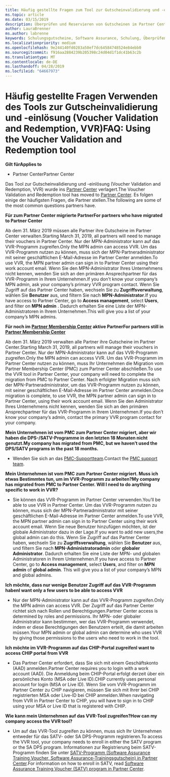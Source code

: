 ```yaml
---
title: Häufig gestellte Fragen zum Tool zur Gutscheinvalidierung und -einlösung (Voucher Validation and Redemption, VVR) | Partner Center
ms.topic: article
ms.date: 03/15/2019
description: Überprüfen und Reservieren von Gutscheinen im Partner Center
author: LauraBrenner
ms.author: labrenne
keywords: Schulungsgutscheine, Software Assurance, Schulung, Überprüfen von Gutscheinen, Reservieren von Gutscheinen
ms.localizationpriority: medium
ms.openlocfilehash: 9e244140fd0283a50ef7dc64584748524e84ebb0
ms.sourcegitcommit: f916aa2884239b205398c24d04d1f1dc41b63c2b
ms.translationtype: MT
ms.contentlocale: de-DE
ms.lasthandoff: 04/28/2019
ms.locfileid: "64667973"
---
```

# <a name="faq-using-the-voucher-validation-and-redemption-tool"></a><span data-ttu-id="2f0d2-104">Häufig gestellte Fragen Verwenden des Tools zur Gutscheinvalidierung und -einlösung (Voucher Validation and Redemption, VVR)</span><span class="sxs-lookup"><span data-stu-id="2f0d2-104">FAQ: Using the Voucher Validation and Redemption tool</span></span> 

<span data-ttu-id="2f0d2-105">**Gilt für**</span><span class="sxs-lookup"><span data-stu-id="2f0d2-105">**Applies to**</span></span>

- <span data-ttu-id="2f0d2-106">Partner Center</span><span class="sxs-lookup"><span data-stu-id="2f0d2-106">Partner Center</span></span>

<span data-ttu-id="2f0d2-107">Das Tool zur Gutscheinvalidierung und -einlösung (Voucher Validation and Redemption, VVR) wurde ins [Partner Center](https://partner.microsoft.com/en-us/pcv/dashboard/overview) verlagert.</span><span class="sxs-lookup"><span data-stu-id="2f0d2-107">The Voucher Validation and Redemption tool has moved to [Partner Center](https://partner.microsoft.com/en-us/pcv/dashboard/overview).</span></span> <span data-ttu-id="2f0d2-108">Es folgen einige der häufigsten Fragen, die Partner stellen.</span><span class="sxs-lookup"><span data-stu-id="2f0d2-108">The following are some of the most common questions partners have.</span></span> 

<span data-ttu-id="2f0d2-109">**Für zum Partner Center migrierte Partner**</span><span class="sxs-lookup"><span data-stu-id="2f0d2-109">**For partners who have migrated to Partner Center**</span></span>

 <span data-ttu-id="2f0d2-110">Ab dem 31. März 2019 müssen alle Partner ihre Gutscheine im Partner Center verwalten.</span><span class="sxs-lookup"><span data-stu-id="2f0d2-110">Starting March 31, 2019, all partners will need to manage their vouchers in Partner Center.</span></span> <span data-ttu-id="2f0d2-111">Nur der MPN-Administrator kann auf das VVR-Programm zugreifen.</span><span class="sxs-lookup"><span data-stu-id="2f0d2-111">Only the MPN admin can access VVR.</span></span> <span data-ttu-id="2f0d2-112">Um das VVR-Programm nutzen zu können, muss sich der MPN-Partneradministrator mit seiner geschäftlichen E-Mail-Adresse im Partner Center anmelden.</span><span class="sxs-lookup"><span data-stu-id="2f0d2-112">To use VVR, the MPN partner admin can sign in to Partner Center using their work account email.</span></span> <span data-ttu-id="2f0d2-113">Wenn Sie den MPN-Administrator Ihres Unternehmens nicht kennen, wenden Sie sich an den primären Ansprechpartner für das VVR-Programm in Ihrem Unternehmen.</span><span class="sxs-lookup"><span data-stu-id="2f0d2-113">If you don’t know your company’s MPN admin, ask your company’s primary VVR program contact.</span></span>  <span data-ttu-id="2f0d2-114">Wenn Sie Zugriff auf das Partner Center haben, wechseln Sie zu **Zugriffsverwaltung**, wählen Sie **Benutzer** aus, und filtern Sie nach **MPN-Administrator**.</span><span class="sxs-lookup"><span data-stu-id="2f0d2-114">If you have access to Partner Center, go to **Access management**, select **Users**, and filter on **MPN admin** .</span></span> <span data-ttu-id="2f0d2-115">Dadurch erhalten Sie eine Liste der MPN-Administratoren in Ihrem Unternehmen.</span><span class="sxs-lookup"><span data-stu-id="2f0d2-115">This will give you a list of your company’s MPN admins.</span></span>  

<span data-ttu-id="2f0d2-116">**Für noch im [Partner Membership Center](https://partner.microsoft.com/) aktive Partner**</span><span class="sxs-lookup"><span data-stu-id="2f0d2-116">**For partners still in [Partner Membership Center](https://partner.microsoft.com/)**</span></span>

<span data-ttu-id="2f0d2-117">Ab dem 31. März 2019 verwalten alle Partner ihre Gutscheine im Partner Center.</span><span class="sxs-lookup"><span data-stu-id="2f0d2-117">Starting March 31, 2019, all partners will manage their vouchers in Partner Center.</span></span> <span data-ttu-id="2f0d2-118">Nur der MPN-Administrator kann auf das VVR-Programm zugreifen.</span><span class="sxs-lookup"><span data-stu-id="2f0d2-118">Only the MPN admin can access VVR.</span></span> <span data-ttu-id="2f0d2-119">Um das VVR-Programm im Partner Center nutzen zu können, muss Ihr Unternehmen die Migration vom Partner Membership Center (PMC) zum Partner Center abschließen.</span><span class="sxs-lookup"><span data-stu-id="2f0d2-119">To use the VVR tool in Partner Center, your company will need to complete the migration from PMC to Partner Center.</span></span> <span data-ttu-id="2f0d2-120">Nach erfolgter Migration muss sich der MPN-Partneradministrator, um das VVR-Programm nutzen zu können, mit seiner geschäftlichen E-Mail-Adresse im Partner Center anmelden.</span><span class="sxs-lookup"><span data-stu-id="2f0d2-120">Once migration is complete, to use VVR, the MPN partner admin can sign in to Partner Center, using their work account email.</span></span> <span data-ttu-id="2f0d2-121">Wenn Sie den Administrator Ihres Unternehmens nicht kennen, wenden Sie sich an den primären Ansprechpartner für das VVR-Programm in Ihrem Unternehmen.</span><span class="sxs-lookup"><span data-stu-id="2f0d2-121">If you don’t know your company’s admin, contact the primary VVR program contact for your company.</span></span>  


<span data-ttu-id="2f0d2-122">**Mein Unternehmen ist vom PMC zum Partner Center migriert, aber wir haben die DPS-/SATV-Programme in den letzten 18 Monaten nicht genutzt.**</span><span class="sxs-lookup"><span data-stu-id="2f0d2-122">**My company has migrated from PMC, but we haven’t used the DPS/SATV programs in the past 18 months.**</span></span>

- <span data-ttu-id="2f0d2-123">Wenden Sie sich an das [PMC-Supportteam](mailto:proghelp@microsoft.com).</span><span class="sxs-lookup"><span data-stu-id="2f0d2-123">Contact the [PMC support team](mailto:proghelp@microsoft.com).</span></span> 


<span data-ttu-id="2f0d2-124">**Mein Unternehmen ist vom PMC zum Partner Center migriert. Muss ich etwas Bestimmtes tun, um im VVR-Programm zu arbeiten?**</span><span class="sxs-lookup"><span data-stu-id="2f0d2-124">**My company has migrated from PMC to Partner Center. Will I need to do anything specific to work in VVR?**</span></span> 

- <span data-ttu-id="2f0d2-125">Sie können das VVR-Programm im Partner Center verwenden.</span><span class="sxs-lookup"><span data-stu-id="2f0d2-125">You’ll be able to use VVR in Partner Center.</span></span>  <span data-ttu-id="2f0d2-126">Um das VVR-Programm nutzen zu können, muss sich der MPN-Partneradministrator mit seiner geschäftlichen E-Mail-Adresse im Partner Center anmelden.</span><span class="sxs-lookup"><span data-stu-id="2f0d2-126">To use VVR, the MPN partner admin can sign in to Partner Center using their work account email.</span></span> <span data-ttu-id="2f0d2-127">Wenn Sie neue Benutzer hinzufügen möchten, ist der globale Administrator dazu in der Lage.</span><span class="sxs-lookup"><span data-stu-id="2f0d2-127">If you want to add new users,the global admin can do this.</span></span> <span data-ttu-id="2f0d2-128">Wenn Sie Zugriff auf das Partner Center haben, wechseln Sie zu **Zugriffsverwaltung**, wählen Sie **Benutzer** aus, und filtern Sie nach **MPN-Administratoradmin** oder **globaler Administrator**. Dadurch erhalten Sie eine Liste der MPN- und globalen Administratoren in Ihrem Unternehmen.</span><span class="sxs-lookup"><span data-stu-id="2f0d2-128">If you have access to Partner Center, go to **Access management**, select **Users**, and filter on **MPN admin** of **global admin**. This will give you a list of your company’s MPN and global admins.</span></span>  

<span data-ttu-id="2f0d2-129">**Ich möchte, dass nur wenige Benutzer Zugriff auf das VVR-Programm haben**</span><span class="sxs-lookup"><span data-stu-id="2f0d2-129">**I want only a few users to be able to access VVR**</span></span>

- <span data-ttu-id="2f0d2-130">Nur der MPN-Administrator kann auf das VVR-Programm zugreifen.</span><span class="sxs-lookup"><span data-stu-id="2f0d2-130">Only the MPN admin can access VVR.</span></span> <span data-ttu-id="2f0d2-131">Der Zugriff auf das Partner Center richtet sich nach Rollen und Berechtigungen.</span><span class="sxs-lookup"><span data-stu-id="2f0d2-131">Partner Center access is determined by roles and permissions.</span></span> <span data-ttu-id="2f0d2-132">Ihr MPN- oder globaler Administrator kann bestimmen, wer das VVR-Programm verwendet, indem er diese Berechtigungen den Benutzern erteilt, die damit arbeiten müssen.</span><span class="sxs-lookup"><span data-stu-id="2f0d2-132">Your MPN admin or global admin can determine who uses VVR by giving those permissions to the users who need to work in the tool.</span></span>

<span data-ttu-id="2f0d2-133">**Ich möchte im VVR-Programm auf das CHIP-Portal zugreifen**</span><span class="sxs-lookup"><span data-stu-id="2f0d2-133">**I want to access CHIP portal from VVR**</span></span>

- <span data-ttu-id="2f0d2-134">Das Partner Center erfordert, dass Sie sich mit einem Geschäftskonto (AAD) anmelden.</span><span class="sxs-lookup"><span data-stu-id="2f0d2-134">Partner Center requires you to login with a work account (AAD).</span></span>  <span data-ttu-id="2f0d2-135">Die Anmeldung beim CHIP-Portal erfolgt derzeit über ein persönliches Konto (MSA oder Live ID).</span><span class="sxs-lookup"><span data-stu-id="2f0d2-135">CHIP currently uses personal account for login (MSA or Live ID).</span></span>  <span data-ttu-id="2f0d2-136">Wenn Sie vom VVR-Programm im Partner Center zu CHIP navigieren, müssen Sie sich mit Ihrer bei CHIP registrierten MSA oder Live-ID bei CHIP anmelden.</span><span class="sxs-lookup"><span data-stu-id="2f0d2-136">When navigating from VVR in Partner Center to CHIP, you will have to sign in to CHIP using your MSA or Live ID that is registered with CHIP.</span></span>

<span data-ttu-id="2f0d2-137">**Wie kann mein Unternehmen auf das VVR-Tool zugreifen?**</span><span class="sxs-lookup"><span data-stu-id="2f0d2-137">**How can my company access the VVR tool?**</span></span>

- <span data-ttu-id="2f0d2-138">Um auf das VVR-Tool zugreifen zu können, muss sich Ihr Unternehmen entweder für das SATV- oder SA DPS-Programm registrieren.</span><span class="sxs-lookup"><span data-stu-id="2f0d2-138">To access the VVR tool, your company needs to enroll in either the SATV program or the SA DPS program.</span></span>
<span data-ttu-id="2f0d2-139">Informationen zur Registrierung beim SATV-Programm finden Sie unter [SATV-Programm (Software Assurance Training Voucher, Software Assurance-Trainingsgutschein) in Partner Center](software-assurance-satv.md).</span><span class="sxs-lookup"><span data-stu-id="2f0d2-139">For information on how to enroll in SATV, read [Software Assurance Training Voucher (SATV) program in Partner Center](software-assurance-satv.md).</span></span>
 <!--
For information on how to enroll in Software Assurance DPS programs, read [Software Assurance programs in Partner Center](software-assurance-dps.md).-->